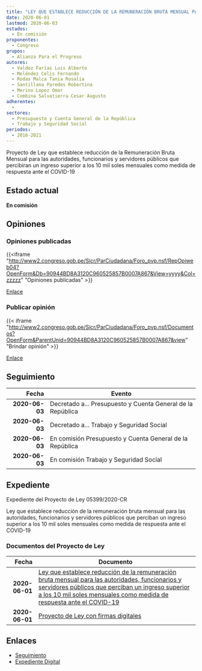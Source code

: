 ```yaml
---
title: "LEY QUE ESTABLECE REDUCCIÓN DE LA REMUNERACIÓN BRUTA MENSUAL PARA AUTORIDADES, FUNCIONARIOS Y SERVIDORES PÚBLICOS QUE PERCIBAN UN INGRESO SUPERIOR A LOS 10 MIL SOLES MENSUALES COMO MEDIDA DE RESPUESTA ANTE EL COVID-19"
date: 2020-06-01
lastmod: 2020-06-03
estados: 
  - En comisión
proponentes: 
  - Congreso
grupos: 
  - Alianza Para el Progreso
autores: 
  - Valdez Farías Luis Alberto
  - Meléndez Celis Fernando
  - Rodas Malca Tania Rosalia
  - Santillana Paredes Robertina
  - Merino Lopez Omar
  - Combina Salvatierra Cesar Augusto
adherentes: 
  - 
sectores: 
  - Presupuesto y Cuenta General de la República
  - Trabajo y Seguridad Social
periodos: 
  - 2016-2021
---
```


Proyecto de Ley que establece reducción de la Remuneración Bruta Mensual para las autoridades, funcionarios y servidores públicos que percibiran un ingreso superior a los 10 mil soles mensuales como medida de respuesta ante el COVID-19


## Estado actual

**En comisión**

## Opiniones

### Opiniones publicadas

{{<iframe "http://www2.congreso.gob.pe/Sicr/ParCiudadana/Foro_pvp.nsf/RepOpiweb04?OpenForm&Db=90944BD8A3120C960525857B0007A867&View=yyyy&Col=zzzzz" "Opiniones publicadas" >}}

[Enlace](http://www2.congreso.gob.pe/Sicr/ParCiudadana/Foro_pvp.nsf/RepOpiweb04?OpenForm&Db=90944BD8A3120C960525857B0007A867&View=yyyy&Col=zzzzz)
### Publicar opinión

{{< iframe "http://www2.congreso.gob.pe/Sicr/ParCiudadana/Foro_pvp.nsf/Documentos?OpenForm&ParentUnid=90944BD8A3120C960525857B0007A867&view" "Brindar opinión" >}}

[Enlace](http://www2.congreso.gob.pe/Sicr/ParCiudadana/Foro_pvp.nsf/Documentos?OpenForm&ParentUnid=90944BD8A3120C960525857B0007A867&view)

## Seguimiento

| Fecha | Evento |
|------:|--------|
| **2020-06-03** | Decretado a... Presupuesto y Cuenta General de la República|
| **2020-06-03** | Decretado a... Trabajo y Seguridad Social|
| **2020-06-03** | En comisión Presupuesto y Cuenta General de la República|
| **2020-06-03** | En comisión Trabajo y Seguridad Social|


## Expediente

Expediente del Proyecto de Ley 05399/2020-CR

Ley que establece reducción de la remuneración bruta mensual para las autoridades, funcionarios y servidores públicos que perciban un ingreso superior a los 10 mil soles mensuales como medida de respuesta ante el COVID-19


### Documentos del Proyecto de Ley

| Fecha | Documento |
|------:|--------|
| **2020-06-01** | [Ley que establece reducción de la remuneración bruta mensual para las autoridades, funcionarios y servidores públicos que perciban un ingreso superior a los 10 mil soles mensuales como medida de respuesta ante el COVID-19](http://www.leyes.congreso.gob.pe/Documentos/2016_2021/Proyectos_de_Ley_y_de_Resoluciones_Legislativas/PL05399-20200601.pdf) |
| **2020-06-01** | [Proyecto de Ley con firmas digitales](http://www.leyes.congreso.gob.pe/Documentos/2016_2021/Proyectos_de_Ley_y_de_Resoluciones_Legislativas/Proyectos_Firmas_digitales/PL05399.pdf) |

## Enlaces 

- [Seguimiento](http://www2.congreso.gob.pe/Sicr/TraDocEstProc/CLProLey2016.nsf/f7fff46988ca05b1052578e100829cc7/1a71185be6d447960525857a0083085a?OpenDocument)
- [Expediente Digital](http://www2.congreso.gob.pe/Sicr/TraDocEstProc/CLProLey2016.nsf/f7fff46988ca05b1052578e100829cc7/1a71185be6d447960525857a0083085a?OpenDocument&Click=05257FB7005EB655.eb71d0cf91d8294e05256cdf006b5706/$Body/0.1C6C)
